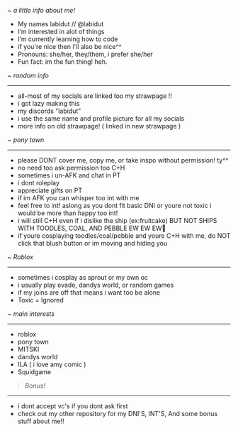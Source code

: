 ~  *a little info about me!*
-  My names labidut // @labidut
-  I’m interested in alot of things
-  I’m currently learning how to code
-  if you're nice then i'll also be nice^^
-  Pronouns: she/her, they/them, i prefer she/her
-  Fun fact: im the fun thing! heh.

~  *random info*
  _______________________________________________________________________________
-  all-most of my socials are linked too my strawpage !!
-  i got lazy making this
-  my discords "labidut"
-  i use the same name and profile picture for all my socials
-  more info on old strawpage! ( linked in new strawpage )

~  *pony town*
____________________________________________________________________________________
-  please DONT cover me, copy me, or take inspo without permission! ty^^
-  no need too ask permission too C+H
-  sometimes i un-AFK and chat in PT
-  i dont roleplay
-  appreciate gifts on PT
-  if im AFK you can whisper too int with me
-  feel free to int! aslong as you dont fit basic DNI or youre not toxic i would be more than happy too int!
-  i will still C+H even if i dislike the ship (ex:fruitcake) BUT NOT SHIPS WITH TOODLES, COAL, AND PEBBLE EW EW EW🤮
- if youre cosplaying toodles/coal/pebble and youre C+H with me, do NOT click that blush button or im moving and hiding you

~ *Roblox*
______________________________________________________________________________________
-  sometimes i cosplay as sprout or my own oc
-  i usually play evade, dandys world, or random games
-  if my joins are off that means i want too be alone
-  Toxic = Ignored

~ *main interests*
________________________________________________________________________________________
-  roblox
-  pony town
-  MITSKI
-  dandys world
-  ILA ( i love amy comic )
-  Squidgame

> *Bonus!*
_____________________________________________________________________________________
-  i dont accept vc's if you dont ask first
-  check out my other repository for my DNI'S, INT'S, And some bonus stuff about me!!
<!---
labidut/labidut is a ✨ special ✨ repository because its `README.md` (this file) appears on your GitHub profile.
You can click the Preview link to take a look at your changes.
--->
